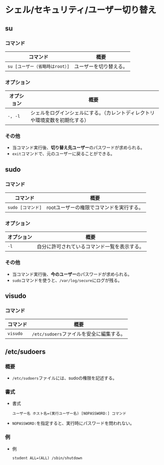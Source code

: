 # シェル/セキュリティ/ユーザー切り替え

## su

### コマンド

| コマンド                        | 概要                   |
| ------------------------------- | ---------------------- |
| `su [ユーザー（省略時はroot）]` | ユーザーを切り替える。 |

### オプション

| オプション | 概要                                                         |
| ---------- | ------------------------------------------------------------ |
| `-, -l`    | シェルをログインシェルにする。（カレントディレクトリや環境変数を初期化する） |

### その他

- 当コマンド実行後、**切り替え先ユーザー**のパスワードが求められる。
- `exit`コマンドで、元のユーザーに戻ることができる。

## sudo

### コマンド

| コマンド          | 概要                                     |
| ----------------- | ---------------------------------------- |
| `sudo [コマンド]` | rootユーザーの権限でコマンドを実行する。 |

### オプション

| オプション | 概要                                         |
| ---------- | -------------------------------------------- |
| `-l`       | 自分に許可されているコマンド一覧を表示する。 |

### その他

- 当コマンド実行後、**今のユーザー**のパスワードが求められる。
- `sudo`コマンドを使うと、`/var/log/secure`にログが残る。

## visudo

### コマンド

| コマンド | 概要                                     |
| -------- | ---------------------------------------- |
| `visudo` | `/etc/sudoers`ファイルを安全に編集する。 |

## /etc/sudoers

### 概要

- `/etc/sudoers`ファイルには、sudoの権限を記述する。

### 書式

- 書式

  ```text
  ユーザー名 ホスト名=(実行ユーザー名) [NOPASSWORD:] コマンド
  ```

- `NOPASSWORD:`を指定すると、実行時にパスワードを問われない。

### 例

- 例

  ```text
  student ALL=(ALL) /sbin/shutdown
  ```
